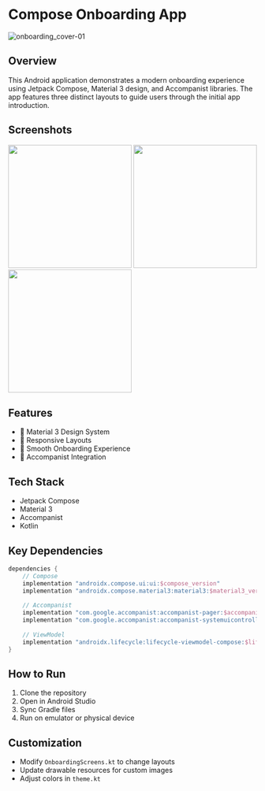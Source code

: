 # Compose Onboarding App
![onboarding_cover-01](https://github.com/user-attachments/assets/3b16ce40-de6e-455f-9076-b2aace7e676d)

## Overview
This Android application demonstrates a modern onboarding experience using Jetpack Compose, Material 3 design, and Accompanist libraries. The app features three distinct layouts to guide users through the initial app introduction.

## Screenshots
<p float="left">
  <img src="https://github.com/user-attachments/assets/4b15c8a8-092e-40c8-b5c9-da91f0a05430" width="250" />
  <img src="https://github.com/user-attachments/assets/e73aaa65-44fc-4a65-b2b0-cbb5149aa087" width="250" />
  <img src="https://github.com/user-attachments/assets/e2131b91-2d65-41cb-970c-b8f1d36fefd8" width="250" />
</p>

## Features
- 🎨 Material 3 Design System
- 📱 Responsive Layouts
- 🚀 Smooth Onboarding Experience
- 📸 Accompanist Integration

## Tech Stack
- Jetpack Compose
- Material 3
- Accompanist
- Kotlin


## Key Dependencies
```gradle
dependencies {
    // Compose
    implementation "androidx.compose.ui:ui:$compose_version"
    implementation "androidx.compose.material3:material3:$material3_version"
    
    // Accompanist
    implementation "com.google.accompanist:accompanist-pager:$accompanist_version"
    implementation "com.google.accompanist:accompanist-systemuicontroller:$accompanist_version"
    
    // ViewModel
    implementation "androidx.lifecycle:lifecycle-viewmodel-compose:$lifecycle_version"
}
```


## How to Run
1. Clone the repository
2. Open in Android Studio
3. Sync Gradle files
4. Run on emulator or physical device

## Customization
- Modify `OnboardingScreens.kt` to change layouts
- Update drawable resources for custom images
- Adjust colors in `theme.kt`
